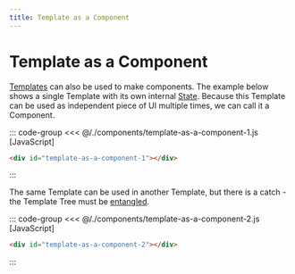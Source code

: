 ```yaml
---
title: Template as a Component
---
```


<script setup>
  import { onMounted } from 'vue'
  
  onMounted(async () => {
    await import('./template-as-a-component-1.js')
    await import('./template-as-a-component-2.js')
  })
</script>

# Template as a Component

[Templates](../templates/what-are-templates.md) can also be used to make components.
The example below shows a single Template with its own internal [State](../reactivity/states.md).
Because this Template can be used as independent piece of UI multiple times, we can call it a
Component.

::: code-group
<<< @/./components/template-as-a-component-1.js [JavaScript]
```html [HTML]
<div id="template-as-a-component-1"></div>
```
:::

<Badge type="warning" text="example" />
<div class="example">
  <div id="template-as-a-component-1"></div>
</div>

The same Template can be used in another Template, but there is a catch - the Template Tree must be
[entangled](../templates/template-tree.md#entangled-style).

::: code-group
<<< @/./components/template-as-a-component-2.js [JavaScript]
```html [HTML]
<div id="template-as-a-component-2"></div>
```
:::

<Badge type="warning" text="example" />
<div class="example">
  <div id="template-as-a-component-2"></div>
</div>
